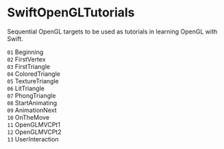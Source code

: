 # SwiftOpenGLTutorials
Sequential OpenGL targets to be used as tutorials in learning OpenGL with Swift.

`01` Beginning  
`02` FirstVertex  
`03` FirstTriangle  
`04` ColoredTriangle  
`05` TextureTriangle  
`06` LitTriangle  
`07` PhongTriangle  
`08` StartAnimating  
`09` AnimationNext  
`10` OnTheMove  
`11` OpenGLMVCPt1  
`12` OpenGLMVCPt2  
`13` UserInteraction
